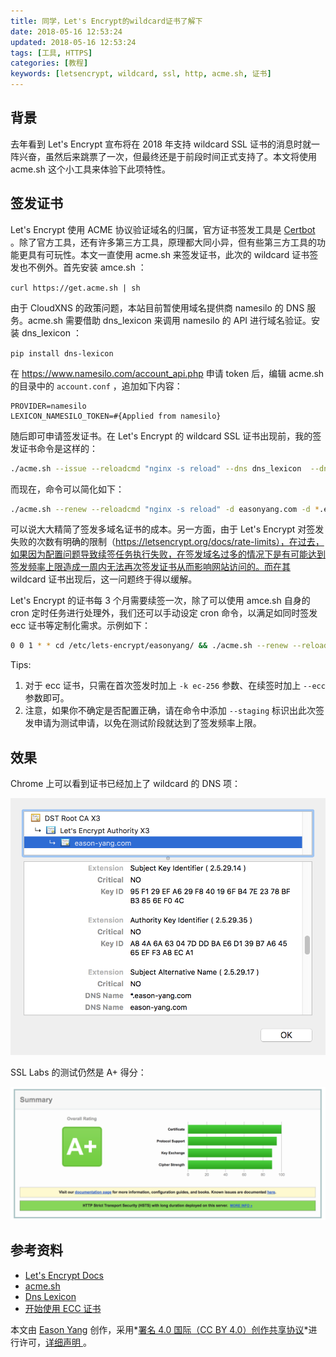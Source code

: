 ```yaml
---
title: 同学，Let's Encrypt的wildcard证书了解下
date: 2018-05-16 12:53:24
updated: 2018-05-16 12:53:24
tags: [工具, HTTPS]
categories: [教程]
keywords: [letsencrypt, wildcard, ssl, http, acme.sh, 证书]
---
```


## 背景

去年看到 Let's Encrypt 宣布将在 2018 年支持 wildcard SSL 证书的消息时就一阵兴奋，虽然后来跳票了一次，但最终还是于前段时间正式支持了。本文将使用 acme.sh 这个小工具来体验下此项特性。

## 签发证书

Let's Encrypt 使用 ACME 协议验证域名的归属，官方证书签发工具是 [Certbot](https://certbot.eff.org/) 。除了官方工具，还有许多第三方工具，原理都大同小异，但有些第三方工具的功能更具有可玩性。本文一直使用 acme.sh 来签发证书，此次的 wildcard 证书签发也不例外。首先安装 amce.sh ：

`curl https://get.acme.sh | sh`

由于 CloudXNS 的政策问题，本站目前暂使用域名提供商 namesilo 的 DNS 服务。acme.sh 需要借助 dns_lexicon 来调用 namesilo 的 API 进行域名验证。安装 dns_lexicon ：

`pip install dns-lexicon`

在 https://www.namesilo.com/account_api.php 申请 token 后，编辑 acme.sh 的目录中的 `account.conf` ，追加如下内容：

```
PROVIDER=namesilo
LEXICON_NAMESILO_TOKEN=#{Applied from namesilo}
```

随后即可申请签发证书。在 Let's Encrypt 的 wildcard SSL 证书出现前，我的签发证书命令是这样的：

```sh
./acme.sh --issue --reloadcmd "nginx -s reload" --dns dns_lexicon  --dnssleep 960 -d easonyang.com -d www.easonyang.com -d note.easonyang.com -d search.easonyang.com -d status.easonyang.com -d wiki.easonyang.com -d m.wiki.easonyang.com -d up.wiki.easonyang.com -d fonts.easonyang.com -d jiathis.easonyang.com -d v3.jiathis.easonyang.com -d disqus.easonyang.com -d s.jiathis.easonyang.com -d gstatic.easonyang.com -d easonyang.disqus.easonyang.com -d disquscdn.easonyang.com -d test.easonyang.com -d i.easonyang.com -d img.easonyang.com -d file.easonyang.com -d static.easonyang.com --certhome /etc/lets-encrypt/easonyang/rsa -f
```

而现在，命令可以简化如下：<!--more--> 

```sh
./acme.sh --renew --reloadcmd "nginx -s reload" -d easonyang.com -d *.easonyang.com --certhome /etc/lets-encrypt/easonyang/rsa --dns dns_lexicon --dnssleep 960 --force
```

可以说大大精简了签发多域名证书的成本。另一方面，由于 Let's Encrypt 对签发失败的次数有明确的限制（https://letsencrypt.org/docs/rate-limits），在过去，如果因为配置问题导致续签任务执行失败，在签发域名过多的情况下是有可能达到签发频率上限造成一周内无法再次签发证书从而影响网站访问的。而在其 wildcard 证书出现后，这一问题终于得以缓解。

Let's Encrypt 的证书每 3 个月需要续签一次，除了可以使用 amce.sh 自身的 cron 定时任务进行处理外，我们还可以手动设定 cron 命令，以满足如同时签发 ecc 证书等定制化需求。示例如下：

```sh
0 0 1 * * cd /etc/lets-encrypt/easonyang/ && ./acme.sh --renew --reloadcmd "nginx -s reload" -d easonyang.com -d *.easonyang.com --certhome /etc/lets-encrypt/easonyang/rsa --dns dns_lexicon --dnssleep 960 --force 2>&1 | tee -a /etc/lets-encrypt/easonyang/acme.log
```

Tips:

1. 对于 ecc 证书，只需在首次签发时加上 `-k ec-256` 参数、在续签时加上 `--ecc` 参数即可。
2. 注意，如果你不确定是否配置正确，请在命令中添加 `--staging` 标识出此次签发申请为测试申请，以免在测试阶段就达到了签发频率上限。

## 效果

Chrome 上可以看到证书已经加上了 wildcard 的 DNS 项：

![chrome-ssl](./letsencrypt-wildcard/chrome-ssl.png)

SSL Labs 的测试仍然是 A+ 得分：

![ssllabs-test](./letsencrypt-wildcard/ssllabs-test.png)

## 参考资料

- [Let's Encrypt Docs](https://letsencrypt.org/docs/)
- [acme.sh](https://github.com/Neilpang/acme.sh)
- [Dns Lexicon](https://github.com/AnalogJ/lexicon)
- [开始使用 ECC 证书](https://imququ.com/post/ecc-certificate.html)

本文由 [Eason Yang](https://easonyang.com) 创作，采用*[署名 4.0 国际（CC BY 4.0）创作共享协议](http://creativecommons.org/licenses/by/4.0/deed.zh)*进行许可，[详细声明 ](https://easonyang.com/about/)。